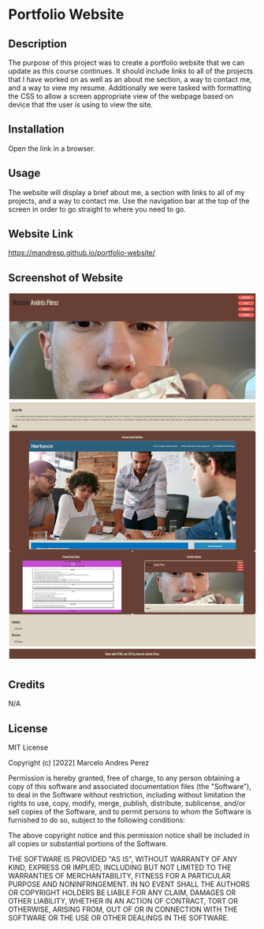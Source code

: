 # Portfolio Website

## Description

The purpose of this project was to create a portfolio website that we can update as this course continues. It should include links to all of the projects that I have worked on as well as an about me section, a way to contact me, and a way to view my resume. Additionally we were tasked with formatting the CSS to allow a screen appropriate view of the webpage based on device that the user is using to view the site.

## Installation

Open the link in a browser.

## Usage

The website will display a brief about me, a section with links to all of my projects, and a way to contact me. Use the navigation bar at the top of the screen in order to go straight to where you need to go.

## Website Link

https://mandresp.github.io/portfolio-website/

## Screenshot of Website

![Website Screenshot](./Assets/Images/Fullscreen%20Screenshot.png)

## Credits

N/A

## License

MIT License

Copyright (c) [2022] Marcelo Andres Perez

Permission is hereby granted, free of charge, to any person obtaining a copy
of this software and associated documentation files (the "Software"), to deal
in the Software without restriction, including without limitation the rights
to use, copy, modify, merge, publish, distribute, sublicense, and/or sell
copies of the Software, and to permit persons to whom the Software is
furnished to do so, subject to the following conditions:

The above copyright notice and this permission notice shall be included in all
copies or substantial portions of the Software.

THE SOFTWARE IS PROVIDED "AS IS", WITHOUT WARRANTY OF ANY KIND, EXPRESS OR
IMPLIED, INCLUDING BUT NOT LIMITED TO THE WARRANTIES OF MERCHANTABILITY,
FITNESS FOR A PARTICULAR PURPOSE AND NONINFRINGEMENT. IN NO EVENT SHALL THE
AUTHORS OR COPYRIGHT HOLDERS BE LIABLE FOR ANY CLAIM, DAMAGES OR OTHER
LIABILITY, WHETHER IN AN ACTION OF CONTRACT, TORT OR OTHERWISE, ARISING FROM,
OUT OF OR IN CONNECTION WITH THE SOFTWARE OR THE USE OR OTHER DEALINGS IN THE
SOFTWARE.
